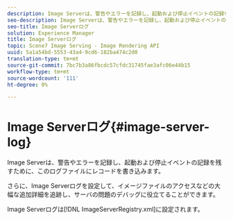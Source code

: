 ```yaml
---
description: Image Serverは、警告やエラーを記録し、起動および停止イベントの記録を残すために、このログファイルにレコードを書き込みます。
seo-description: Image Serverは、警告やエラーを記録し、起動および停止イベントの記録を残すために、このログファイルにレコードを書き込みます。
seo-title: Image Serverログ
solution: Experience Manager
title: Image Serverログ
topic: Scene7 Image Serving - Image Rendering API
uuid: 5a1a54bd-5553-43a4-9cd6-182ba474c2d0
translation-type: tm+mt
source-git-commit: 7bc7b3a86fbcdc57cfdc31745fae3afc06e44b15
workflow-type: tm+mt
source-wordcount: '111'
ht-degree: 0%

---
```



# Image Serverログ{#image-server-log}

Image Serverは、警告やエラーを記録し、起動および停止イベントの記録を残すために、このログファイルにレコードを書き込みます。

さらに、Image Serverログを設定して、イメージファイルのアクセスなどの大幅な追加詳細を追跡し、サーバの問題のデバッグに役立てることができます。

Image Serverログは[!DNL ImageServerRegistry.xml]に設定されます。
